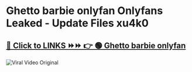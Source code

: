 
 # Ghetto barbie onlyfan Onlyfans Leaked - Update Files xu4k0

## <h2><a href="https://clipsfans.com/Ghetto_barbie_onlyfan&ref=git">🔗 Click to LINKS ⏩⏩ 👉 🟢 Ghetto barbie onlyfan </a></h2>

<a href="https://clipsfans.com/Ghetto_barbie_onlyfan&ref=git" rel="nofollow" data-target="animated-image.originalLink"><img src="https://i.ibb.co.com/xMMVF88/686577567.gif" alt="Viral Video Original" style="max-width: 100%; display: inline-block;" data-target="animated-image.originalImage"></a>

